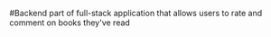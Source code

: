 #Backend part of full-stack application that allows users to rate and comment on books they've read
